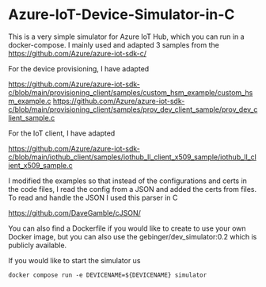 # Azure-IoT-Device-Simulator-in-C

This is a very simple simulator for Azure IoT Hub, which you can run in a docker-compose. I mainly used and adapted 3 samples from the https://github.com/Azure/azure-iot-sdk-c/

For the device provisioning, I have adapted

https://github.com/Azure/azure-iot-sdk-c/blob/main/provisioning_client/samples/custom_hsm_example/custom_hsm_example.c
https://github.com/Azure/azure-iot-sdk-c/blob/main/provisioning_client/samples/prov_dev_client_sample/prov_dev_client_sample.c

For the IoT client, I have adapted

https://github.com/Azure/azure-iot-sdk-c/blob/main/iothub_client/samples/iothub_ll_client_x509_sample/iothub_ll_client_x509_sample.c

I modified the examples so that instead of the configurations and certs in the code files, I read the config from a JSON and added the certs from files. 
To read and handle the JSON I used this parser in C 

https://github.com/DaveGamble/cJSON/

You can also find a Dockerfile if you would like to create to use your own Docker image, but you can also use the gebinger/dev_simulator:0.2 which is publicly available.

If you would like to start the simulator us

```
docker compose run -e DEVICENAME=${DEVICENAME} simulator
```
